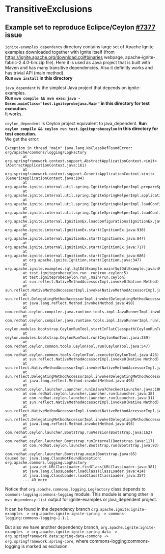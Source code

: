 # TransitiveExclusions

## Example set to reproduce Eclipce/Ceylon [#7377](https://github.com/eclipse/ceylon/issues/7377) issue

`ignite-examples_dependency` directory contains large set of Apache Ignite examples
downloaded together with Ignite itself (from https://ignite.apache.org/download.cgi#binaries webpage,
apache-ignite-fabric-2.4.0-bin.zip file). Here it is used as Java project that is built with Maven
and has many transitive dependencies. Also it definitly works and has trivial API (main method).  
**Run `mvn install` in this directory**

`java_dependent` is the simplest Java project that depends on ignite-examples.  
**Run `mvn compile && mvn exec:java -Dexec.mainClass="test.igniteprobejava.Main"` in this directory for test execution.**  
It works.

`ceylon_dependent` is Ceylon project equivalent to java_dependent.
**Run `ceylon compile && ceylon run test.igniteprobeceylon` in this directory for test execution.**  
We get the error:
```
Exception in thread "main" java.lang.NoClassDefFoundError: org/apache/commons/logging/LogFactory
        at org.springframework.context.support.AbstractApplicationContext.<init>(AbstractApplicationContext.java:161)
        at org.springframework.context.support.GenericApplicationContext.<init>(GenericApplicationContext.java:104)
        at org.apache.ignite.internal.util.spring.IgniteSpringHelperImpl.prepareSpringContext(IgniteSpringHelperImpl.java:439)
        at org.apache.ignite.internal.util.spring.IgniteSpringHelperImpl.applicationContext(IgniteSpringHelperImpl.java:377)
        at org.apache.ignite.internal.util.spring.IgniteSpringHelperImpl.loadConfigurations(IgniteSpringHelperImpl.java:104)
        at org.apache.ignite.internal.util.spring.IgniteSpringHelperImpl.loadConfigurations(IgniteSpringHelperImpl.java:98)
        at org.apache.ignite.internal.IgnitionEx.loadConfigurations(IgnitionEx.java:737)
        at org.apache.ignite.internal.IgnitionEx.start(IgnitionEx.java:938)
        at org.apache.ignite.internal.IgnitionEx.start(IgnitionEx.java:847)
        at org.apache.ignite.internal.IgnitionEx.start(IgnitionEx.java:717)
        at org.apache.ignite.internal.IgnitionEx.start(IgnitionEx.java:686)
        at org.apache.ignite.Ignition.start(Ignition.java:347)
        at org.apache.ignite.examples.sql.SqlDdlExample.main(SqlDdlExample.java:49)
        at test.igniteprobeceylon.run_.run(run.ceylon:5)
        at test.igniteprobeceylon.run_.main(run.ceylon)
        at sun.reflect.NativeMethodAccessorImpl.invoke0(Native Method)
        at sun.reflect.NativeMethodAccessorImpl.invoke(NativeMethodAccessorImpl.java:62)
        at sun.reflect.DelegatingMethodAccessorImpl.invoke(DelegatingMethodAccessorImpl.java:43)
        at java.lang.reflect.Method.invoke(Method.java:498)
        at com.redhat.ceylon.compiler.java.runtime.tools.impl.JavaRunnerImpl.invokeMain(JavaRunnerImpl.java:93)
        at com.redhat.ceylon.compiler.java.runtime.tools.impl.JavaRunnerImpl.run(JavaRunnerImpl.java:61)
        at ceylon.modules.bootstrap.CeylonRunTool.startInFlatClasspath(CeylonRunTool.java:424)
        at ceylon.modules.bootstrap.CeylonRunTool.run(CeylonRunTool.java:289)
        at com.redhat.ceylon.common.tools.CeylonTool.run(CeylonTool.java:547)
        at com.redhat.ceylon.common.tools.CeylonTool.execute(CeylonTool.java:423)
        at sun.reflect.NativeMethodAccessorImpl.invoke0(Native Method)
        at sun.reflect.NativeMethodAccessorImpl.invoke(NativeMethodAccessorImpl.java:62)
        at sun.reflect.DelegatingMethodAccessorImpl.invoke(DelegatingMethodAccessorImpl.java:43)
        at java.lang.reflect.Method.invoke(Method.java:498)
        at com.redhat.ceylon.launcher.Launcher.runInJava7Checked(Launcher.java:108)
        at com.redhat.ceylon.launcher.Launcher.run(Launcher.java:38)
        at com.redhat.ceylon.launcher.Launcher.run(Launcher.java:31)
        at sun.reflect.NativeMethodAccessorImpl.invoke0(Native Method)
        at sun.reflect.NativeMethodAccessorImpl.invoke(NativeMethodAccessorImpl.java:62)
        at sun.reflect.DelegatingMethodAccessorImpl.invoke(DelegatingMethodAccessorImpl.java:43)
        at java.lang.reflect.Method.invoke(Method.java:498)
        at com.redhat.ceylon.launcher.Bootstrap.runVersion(Bootstrap.java:162)
        at com.redhat.ceylon.launcher.Bootstrap.runInternal(Bootstrap.java:117)
        at com.redhat.ceylon.launcher.Bootstrap.run(Bootstrap.java:93)
        at com.redhat.ceylon.launcher.Bootstrap.main(Bootstrap.java:85)
Caused by: java.lang.ClassNotFoundException: org.apache.commons.logging.LogFactory
        at java.net.URLClassLoader.findClass(URLClassLoader.java:381)
        at java.lang.ClassLoader.loadClass(ClassLoader.java:424)
        at java.lang.ClassLoader.loadClass(ClassLoader.java:357)
        ... 40 more
```

Notice that `org.apache.commons.logging.LogFactory` class depends to `commons-logging:commons-logging` module.
This module is among other in `mvn dependency:list` output for ignite-examples or java_dependent project.

It can be found in the dependency branch `org.apache.ignite:ignite-examples -> org.apache.ignite:ignite-spring -> commons-logging:commons-logging-1.1.1`

But also we have another dependency branch, `org.apache.ignite:ignite-examples -> org.apache.ignite:ignite-spring-data -> org.springframework.data:spring-data-commons -> org.springframework:spring-core`,
where commons-logging:commons-logging is marked as exclusion.
